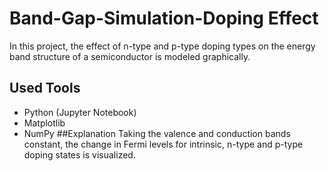 # Band-Gap-Simulation-Doping Effect
In this project, the effect of n-type and p-type doping types on the energy band structure of a semiconductor is modeled graphically.
## Used Tools
- Python (Jupyter Notebook)
- Matplotlib
- NumPy
##Explanation
Taking the valence and conduction bands constant, the change in Fermi levels for intrinsic, n-type and p-type doping states is visualized.
